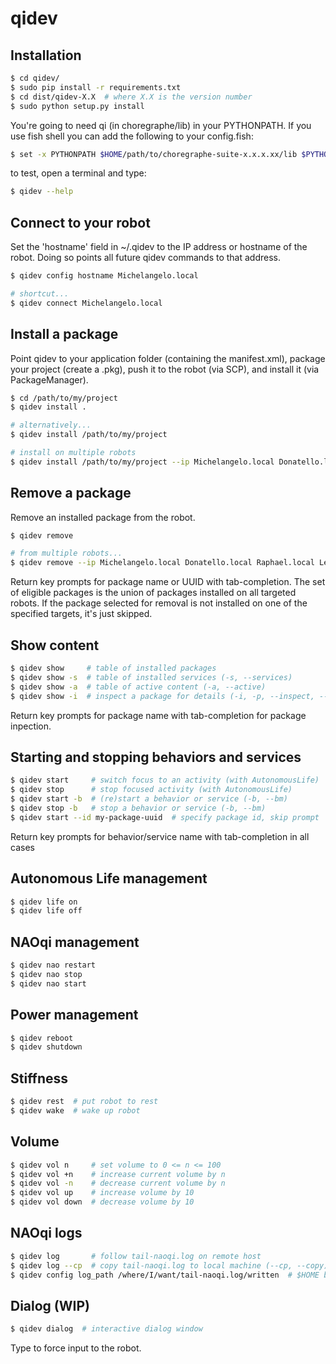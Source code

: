 # qidev

## Installation

```sh
$ cd qidev/
$ sudo pip install -r requirements.txt
$ cd dist/qidev-X.X  # where X.X is the version number
$ sudo python setup.py install
```

You're going to need qi (in choregraphe/lib) in your PYTHONPATH. If you use fish shell you can
add the following to your config.fish: 

```sh
$ set -x PYTHONPATH $HOME/path/to/choregraphe-suite-x.x.x.xx/lib $PYTHONPATH
```

to test, open a terminal and type:
```sh
$ qidev --help
``` 

## Connect to your robot
Set the 'hostname' field in ~/.qidev to the IP address or hostname of the robot. Doing so points all future qidev commands to that address.
```sh
$ qidev config hostname Michelangelo.local

# shortcut...
$ qidev connect Michelangelo.local
```

## Install a package
Point qidev to your application folder (containing the manifest.xml), package your project (create a .pkg), push it to the robot (via SCP), and install it (via PackageManager).
```sh
$ cd /path/to/my/project
$ qidev install .

# alternatively...
$ qidev install /path/to/my/project

# install on multiple robots
$ qidev install /path/to/my/project --ip Michelangelo.local Donatello.local Raphael.local Leonardo.local
```

## Remove a package
Remove an installed package from the robot.
```sh
$ qidev remove

# from multiple robots...
$ qidev remove --ip Michelangelo.local Donatello.local Raphael.local Leonardo.local
```
Return key prompts for package name or UUID with tab-completion. The set of eligible packages is the union of packages installed on all targeted robots. If the package selected for removal is not installed on one of the specified targets, it's just skipped.

## Show content
```sh
$ qidev show     # table of installed packages
$ qidev show -s  # table of installed services (-s, --services)
$ qidev show -a  # table of active content (-a, --active)
$ qidev show -i  # inspect a package for details (-i, -p, --inspect, --package)
```
Return key prompts for package name with tab-completion for package inpection.

## Starting and stopping behaviors and services
```sh
$ qidev start     # switch focus to an activity (with AutonomousLife)
$ qidev stop      # stop focused activity (with AutonomousLife)
$ qidev start -b  # (re)start a behavior or service (-b, --bm)
$ qidev stop -b   # stop a behavior or service (-b, --bm)
$ qidev start --id my-package-uuid  # specify package id, skip prompt
```
Return key prompts for behavior/service name with tab-completion in all cases

## Autonomous Life management
```sh
$ qidev life on
$ qidev life off
```

## NAOqi management
```sh
$ qidev nao restart
$ qidev nao stop
$ qidev nao start
```

## Power management
```sh
$ qidev reboot  
$ qidev shutdown  
```

## Stiffness
```sh
$ qidev rest  # put robot to rest
$ qidev wake  # wake up robot
```

## Volume
```sh
$ qidev vol n     # set volume to 0 <= n <= 100
$ qidev vol +n    # increase current volume by n
$ qidev vol -n    # decrease current volume by n
$ qidev vol up    # increase volume by 10
$ qidev vol down  # decrease volume by 10
```

## NAOqi logs
```sh
$ qidev log       # follow tail-naoqi.log on remote host
$ qidev log --cp  # copy tail-naoqi.log to local machine (--cp, --copy)
$ qidev config log_path /where/I/want/tail-naoqi.log/written  # $HOME by default
```

## Dialog (WIP)
```sh
$ qidev dialog  # interactive dialog window
```
Type to force input to the robot.  
